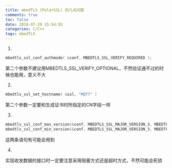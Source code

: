 ```yaml
---
title: mbedTLS (PolarSSL) 的几点问题
comments: true
toc: false
date: 2018-07-20 15:54:55
categories: C/C++
tags: mbedTLS
---
```


1. 

```c
mbedtls_ssl_conf_authmode( &conf, MBEDTLS_SSL_VERIFY_REQUIRED );
```

第二个参数不建议用MBEDTLS_SSL_VERIFY_OPTIONAL，不然验证通不过的时候也能用，意义不大

2. 

```c
mbedtls_ssl_set_hostname( &ssl, "MQTT" )
```

第二个参数一定要和生成证书时所指定的CN字段一样

3. 

```c
mbedtls_ssl_conf_max_version(&conf, MBEDTLS_SSL_MAJOR_VERSION_3, MBEDTLS_SSL_MINOR_VERSION_1);
mbedtls_ssl_conf_min_version(&conf, MBEDTLS_SSL_MAJOR_VERSION_3, MBEDTLS_SSL_MINOR_VERSION_1);
```

这两条语句有可能会用到

4. 
    
实现收发数据的接口时一定要注意采用阻塞方式还是超时方式，不然可能会死锁